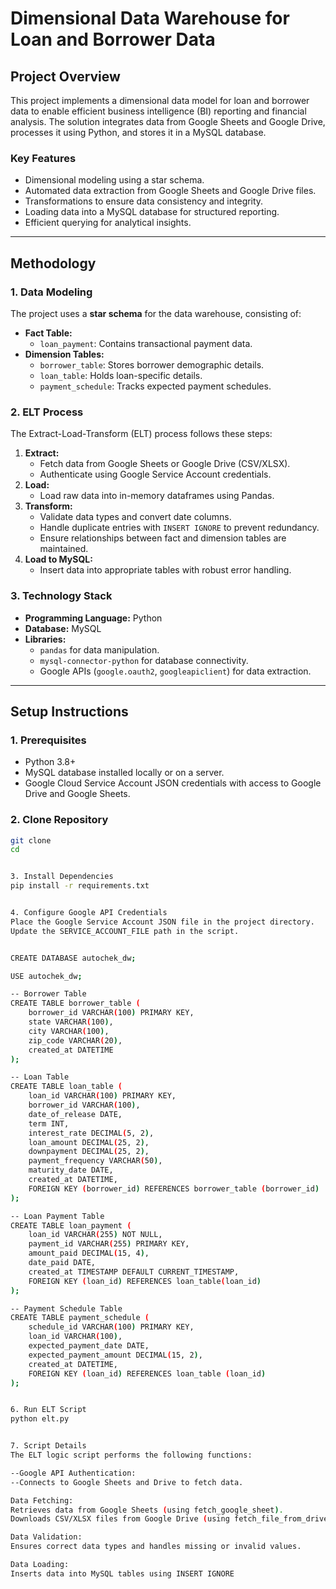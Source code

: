 # **Dimensional Data Warehouse for Loan and Borrower Data**

## **Project Overview**
This project implements a dimensional data model for loan and borrower data to enable efficient business intelligence (BI) reporting and financial analysis. The solution integrates data from Google Sheets and Google Drive, processes it using Python, and stores it in a MySQL database.

### **Key Features**
- Dimensional modeling using a star schema.
- Automated data extraction from Google Sheets and Google Drive files.
- Transformations to ensure data consistency and integrity.
- Loading data into a MySQL database for structured reporting.
- Efficient querying for analytical insights.

---

## **Methodology**

### **1. Data Modeling**
The project uses a **star schema** for the data warehouse, consisting of:
- **Fact Table:** 
  - `loan_payment`: Contains transactional payment data.
- **Dimension Tables:**
  - `borrower_table`: Stores borrower demographic details.
  - `loan_table`: Holds loan-specific details.
  - `payment_schedule`: Tracks expected payment schedules.

### **2. ELT Process**
The Extract-Load-Transform (ELT) process follows these steps:
1. **Extract:**
   - Fetch data from Google Sheets or Google Drive (CSV/XLSX).
   - Authenticate using Google Service Account credentials.
2. **Load:**
   - Load raw data into in-memory dataframes using Pandas.
3. **Transform:**
   - Validate data types and convert date columns.
   - Handle duplicate entries with `INSERT IGNORE` to prevent redundancy.
   - Ensure relationships between fact and dimension tables are maintained.
4. **Load to MySQL:**
   - Insert data into appropriate tables with robust error handling.

### **3. Technology Stack**
- **Programming Language:** Python
- **Database:** MySQL
- **Libraries:**
  - `pandas` for data manipulation.
  - `mysql-connector-python` for database connectivity.
  - Google APIs (`google.oauth2`, `googleapiclient`) for data extraction.

---

## **Setup Instructions**

### **1. Prerequisites**
- Python 3.8+
- MySQL database installed locally or on a server.
- Google Cloud Service Account JSON credentials with access to Google Drive and Google Sheets.

### **2. Clone Repository**
```bash
git clone 
cd 


3. Install Dependencies
pip install -r requirements.txt


4. Configure Google API Credentials
Place the Google Service Account JSON file in the project directory.
Update the SERVICE_ACCOUNT_FILE path in the script.


CREATE DATABASE autochek_dw;

USE autochek_dw;

-- Borrower Table
CREATE TABLE borrower_table (
    borrower_id VARCHAR(100) PRIMARY KEY,
    state VARCHAR(100),
    city VARCHAR(100),
    zip_code VARCHAR(20),
    created_at DATETIME
);

-- Loan Table
CREATE TABLE loan_table (
    loan_id VARCHAR(100) PRIMARY KEY,
    borrower_id VARCHAR(100),
    date_of_release DATE,
    term INT,
    interest_rate DECIMAL(5, 2),
    loan_amount DECIMAL(25, 2),
    downpayment DECIMAL(25, 2),
    payment_frequency VARCHAR(50),
    maturity_date DATE,
    created_at DATETIME,
    FOREIGN KEY (borrower_id) REFERENCES borrower_table (borrower_id)
);

-- Loan Payment Table
CREATE TABLE loan_payment (
    loan_id VARCHAR(255) NOT NULL,
    payment_id VARCHAR(255) PRIMARY KEY,
    amount_paid DECIMAL(15, 4),
    date_paid DATE,
    created_at TIMESTAMP DEFAULT CURRENT_TIMESTAMP,
    FOREIGN KEY (loan_id) REFERENCES loan_table(loan_id)
);

-- Payment Schedule Table
CREATE TABLE payment_schedule (
    schedule_id VARCHAR(100) PRIMARY KEY,
    loan_id VARCHAR(100),
    expected_payment_date DATE,
    expected_payment_amount DECIMAL(15, 2),
    created_at DATETIME,
    FOREIGN KEY (loan_id) REFERENCES loan_table (loan_id)
);


6. Run ELT Script
python elt.py  


7. Script Details
The ELT logic script performs the following functions:

--Google API Authentication:
--Connects to Google Sheets and Drive to fetch data.

Data Fetching:
Retrieves data from Google Sheets (using fetch_google_sheet).
Downloads CSV/XLSX files from Google Drive (using fetch_file_from_drive).

Data Validation:
Ensures correct data types and handles missing or invalid values.

Data Loading:
Inserts data into MySQL tables using INSERT IGNORE




